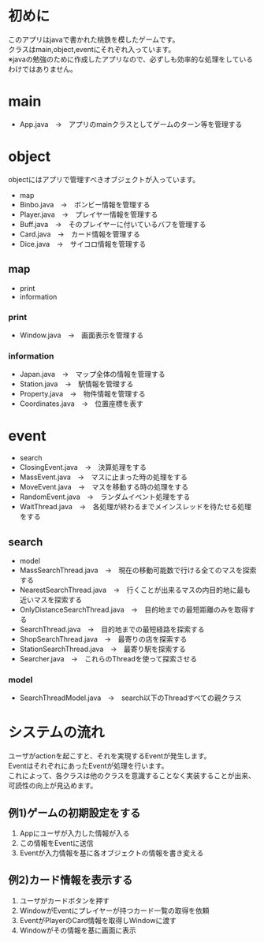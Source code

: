 # 初めに
このアプリはjavaで書かれた桃鉄を模したゲームです。<br>
クラスはmain,object,eventにそれぞれ入っています。<br>
※javaの勉強のために作成したアプリなので、必ずしも効率的な処理をしているわけではありません。<br>

# main
* App.java　→　アプリのmainクラスとしてゲームのターン等を管理する

# object
objectにはアプリで管理すべきオブジェクトが入っています。<br>
* map
* Binbo.java　→　ボンビー情報を管理する
* Player.java　→　プレイヤー情報を管理する
* Buff.java　→　そのプレイヤーに付いているバフを管理する
* Card.java　→　カード情報を管理する
* Dice.java　→　サイコロ情報を管理する
## map
* print
* information
### print
* Window.java　→　画面表示を管理する
### information
* Japan.java　→　マップ全体の情報を管理する
* Station.java　→　駅情報を管理する
* Property.java　→　物件情報を管理する
* Coordinates.java　→　位置座標を表す

# event
* search
* ClosingEvent.java　→　決算処理をする
* MassEvent.java　→　マスに止まった時の処理をする
* MoveEvent.java　→　マスを移動する時の処理をする
* RandomEvent.java　→　ランダムイベント処理をする
* WaitThread.java　→　各処理が終わるまでメインスレッドを待たせる処理をする
## search
* model
* MassSearchThread.java　→　現在の移動可能数で行ける全てのマスを探索する
* NearestSearchThread.java　→　行くことが出来るマスの内目的地に最も近いマスを探索する
* OnlyDistanceSearchThread.java　→　目的地までの最短距離のみを取得する
* SearchThread.java　→　目的地までの最短経路を探索する
* ShopSearchThread.java　→　最寄りの店を探索する
* StationSearchThread.java　→　最寄り駅を探索する
* Searcher.java　→　これらのThreadを使って探索させる
### model
* SearchThreadModel.java　→　search以下のThreadすべての親クラス

# システムの流れ
ユーザがactionを起こすと、それを実現するEventが発生します。<br>
EventはそれぞれにあったEventが処理を行います。<br>
これによって、各クラスは他のクラスを意識することなく実装することが出来、可読性の向上が見込めます。<br>

## 例1)ゲームの初期設定をする
1) Appにユーザが入力した情報が入る
2) この情報をEventに送信
3) Eventが入力情報を基に各オブジェクトの情報を書き変える

## 例2)カード情報を表示する
1) ユーザがカードボタンを押す
2) WindowがEventにプレイヤーが持つカード一覧の取得を依頼
3) EventがPlayerのCard情報を取得しWindowに渡す
4) Windowがその情報を基に画面に表示
